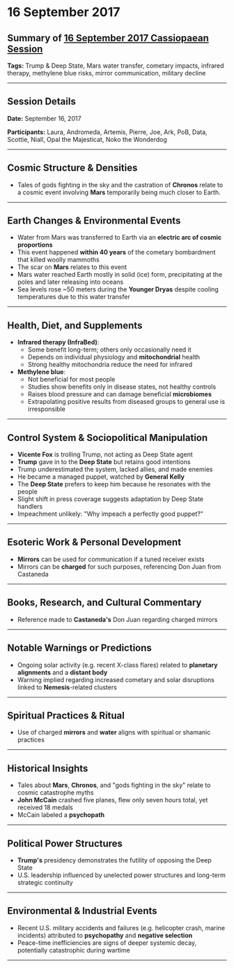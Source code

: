 # 16 September 2017

## Summary of [16 September 2017 Cassiopaean Session](https://cassiopaea.org/forum/threads/session-16-september-2017.44841/#post-733291)

**Tags:** Trump & Deep State, Mars water transfer, cometary impacts, infrared therapy, methylene blue risks, mirror communication, military decline

---

## Session Details

**Date:** September 16, 2017

**Participants:** Laura, Andromeda, Artemis, Pierre, Joe, Ark, PoB, Data, Scottie, Niall, Opal the Majesticat, Noko the Wonderdog

---

## Cosmic Structure & Densities

- Tales of gods fighting in the sky and the castration of **Chronos** relate to a cosmic event involving **Mars** temporarily being much closer to Earth.

---

## Earth Changes & Environmental Events

- Water from Mars was transferred to Earth via an **electric arc of cosmic proportions**
- This event happened **within 40 years** of the cometary bombardment that killed woolly mammoths
- The scar on **Mars** relates to this event
- Mars water reached Earth mostly in solid (ice) form, precipitating at the poles and later releasing into oceans
- Sea levels rose ~50 meters during the **Younger Dryas** despite cooling temperatures due to this water transfer

---

## Health, Diet, and Supplements

- **Infrared therapy (InfraBed)**:
    - Some benefit long-term; others only occasionally need it
    - Depends on individual physiology and **mitochondrial** health
    - Strong healthy mitochondria reduce the need for infrared
- **Methylene blue**:
    - Not beneficial for most people
    - Studies show benefits only in disease states, not healthy controls
    - Raises blood pressure and can damage beneficial **microbiomes**
    - Extrapolating positive results from diseased groups to general use is irresponsible

---

## Control System & Sociopolitical Manipulation

- **Vicente Fox** is trolling Trump, not acting as Deep State agent
- **Trump** gave in to the **Deep State** but retains good intentions
- Trump underestimated the system, lacked allies, and made enemies
- He became a managed puppet, watched by **General Kelly**
- The **Deep State** prefers to keep him because he resonates with the people
- Slight shift in press coverage suggests adaptation by Deep State handlers
- Impeachment unlikely: "Why impeach a perfectly good puppet?"

---

## Esoteric Work & Personal Development

- **Mirrors** can be used for communication if a tuned receiver exists
- Mirrors can be **charged** for such purposes, referencing Don Juan from Castaneda

---

## Books, Research, and Cultural Commentary

- Reference made to **Castaneda's** Don Juan regarding charged mirrors

---

## Notable Warnings or Predictions

- Ongoing solar activity (e.g. recent X-class flares) related to **planetary alignments** and a **distant body**
- Warning implied regarding increased cometary and solar disruptions linked to **Nemesis**-related clusters

---

## Spiritual Practices & Ritual

- Use of charged **mirrors** and **water** aligns with spiritual or shamanic practices

---

## Historical Insights

- Tales about **Mars**, **Chronos**, and "gods fighting in the sky" relate to cosmic catastrophe myths
- **John McCain** crashed five planes, flew only seven hours total, yet received 18 medals
- McCain labeled a **psychopath**

---

## Political Power Structures

- **Trump's** presidency demonstrates the futility of opposing the Deep State
- U.S. leadership influenced by unelected power structures and long-term strategic continuity

---

## Environmental & Industrial Events

- Recent U.S. military accidents and failures (e.g. helicopter crash, marine incidents) attributed to **psychopathy** and **negative selection**
- Peace-time inefficiencies are signs of deeper systemic decay, potentially catastrophic during wartime

---

